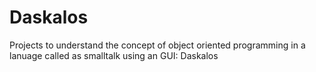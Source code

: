 # Daskalos
Projects to understand the concept of object oriented programming in a lanuage called as smalltalk using an GUI: Daskalos
